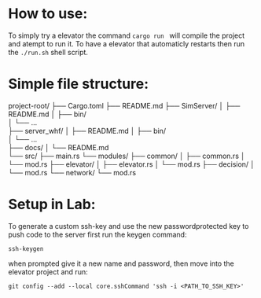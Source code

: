 

# How to use:
To simply try a elevator the command ```cargo run ``` will compile the project and atempt to run it. To have a elevator that automaticly restarts then run the ```./run.sh``` shell script. 

# Simple file structure:
project-root/
├── Cargo.toml
├── README.md
├── SimServer/
│   ├── README.md
│   ├── bin/             
│   └── ...              
├── server_whf/
│   ├── README.md
│   ├── bin/             
│   └── ...              
├── docs/
│   └── README.md        
└── src/
    ├── main.rs
    └── modules/
        ├── common/
        │   ├── common.rs
        │   └── mod.rs
        ├── elevator/
        │   ├── elevator.rs
        │   └── mod.rs
        ├── decision/
        │   └── mod.rs
        └── network/
            └── mod.rs

# Setup in Lab:
To generate a custom ssh-key and use the new passwordprotected key to push code to the server first run the keygen command: 
```
ssh-keygen
```
when prompted give it a new name and password, then move into the elevator project and run:
```
git config --add --local core.sshCommand 'ssh -i <PATH_TO_SSH_KEY>'
```